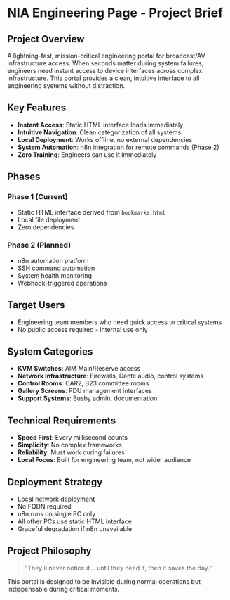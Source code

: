 # NIA Engineering Page - Project Brief

## Project Overview
A lightning-fast, mission-critical engineering portal for broadcast/AV infrastructure access. When seconds matter during system failures, engineers need instant access to device interfaces across complex infrastructure. This portal provides a clean, intuitive interface to all engineering systems without distraction.

## Key Features
- **Instant Access**: Static HTML interface loads immediately
- **Intuitive Navigation**: Clean categorization of all systems
- **Local Deployment**: Works offline, no external dependencies
- **System Automation**: n8n integration for remote commands (Phase 2)
- **Zero Training**: Engineers can use it immediately

## Phases
### Phase 1 (Current)
- Static HTML interface derived from `bookmarks.html`
- Local file deployment
- Zero dependencies

### Phase 2 (Planned)
- n8n automation platform
- SSH command automation
- System health monitoring
- Webhook-triggered operations

## Target Users
- Engineering team members who need quick access to critical systems
- No public access required - internal use only

## System Categories
- **KVM Switches**: AIM Main/Reserve access
- **Network Infrastructure**: Firewalls, Dante audio, control systems
- **Control Rooms**: CAR2, B23 committee rooms
- **Gallery Screens**: PDU management interfaces
- **Support Systems**: Busby admin, documentation

## Technical Requirements
- **Speed First**: Every millisecond counts
- **Simplicity**: No complex frameworks
- **Reliability**: Must work during failures
- **Local Focus**: Built for engineering team, not wider audience

## Deployment Strategy
- Local network deployment
- No FQDN required
- n8n runs on single PC only
- All other PCs use static HTML interface
- Graceful degradation if n8n unavailable

## Project Philosophy
> "They'll never notice it... until they need it, then it saves the day."

This portal is designed to be invisible during normal operations but indispensable during critical moments.
